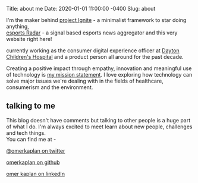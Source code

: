 Title: about me
Date:   2020-01-01 11:00:00 -0400
Slug: about

I'm the maker behind [project Ignite](https://projectignite.us) - a minimalist framework to star doing anything, <br/>[esports Radar](https://esportsradar.app) - a signal based esports news aggregator and this very website right here!

currently working as the consumer digital experience officer at [Dayton Children's Hospital](https://www.childrensdayton.org/) and a product person all around for the past decade.

Creating a positive impact through empathy, innovation and meaningful use of technology is [my mission statement](/posts/2019/mission-statement-20). I love exploring how technology can solve major issues we're dealing with in the fields of healthcare, consumerism and the environment.

## talking to me

This blog doesn't have comments but talking to other people is a huge part of what I do. I'm always excited to meet learn about new people, challenges and tech things.<br/>You can find me at -

<raw><i class="fab fa-twitter mr-2"></i></raw> [@omerkaplan on twitter](https://twitter.com/omerkaplan)

<raw><i class="fab fa-github mr-2"></i></raw> [omerkaplan on github](https://github.com/omerkaplan)

<raw><i class="fab fa-linkedin mr-2"></i></raw> [omer kaplan on linkedIn](https://www.linkedin.com/in/omerkaplan/)

